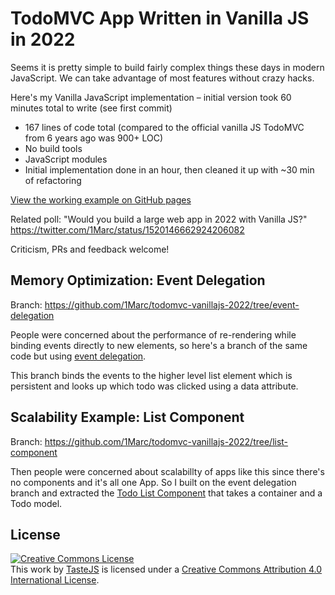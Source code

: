 # TodoMVC App Written in Vanilla JS in 2022

Seems it is pretty simple to build fairly complex things these days in modern JavaScript. We can take advantage of most features without crazy hacks. 

Here's my Vanilla JavaScript implementation – initial version took 60 minutes total to write (see first commit)

- 167 lines of code total (compared to the official vanilla JS TodoMVC from 6 years ago was 900+ LOC)
- No build tools
- JavaScript modules
- Initial implementation done in an hour, then cleaned it up with ~30 min of refactoring

[View the working example on GitHub pages](https://1marc.github.io/todomvc-vanillajs-2022/)

Related poll: "Would you build a large web app in 2022 with Vanilla JS?" https://twitter.com/1Marc/status/1520146662924206082

Criticism, PRs and feedback welcome!

## Memory Optimization: Event Delegation

Branch: https://github.com/1Marc/todomvc-vanillajs-2022/tree/event-delegation

People were concerned about the performance of re-rendering while binding events directly to new elements, so here's a branch of the same code but using [event delegation](https://github.com/1Marc/todomvc-vanillajs-2022/blob/event-delgation/js/app.js#L51-L78). 

This branch binds the events to the higher level list element which is persistent and looks up which todo was clicked using a data attribute.

## Scalability Example: List Component

Branch: https://github.com/1Marc/todomvc-vanillajs-2022/tree/list-component

Then people were concerned about scalabillty of apps like this since there's no components and it's all one App. So I built on the event delegation branch and extracted the [Todo List Component](https://github.com/1Marc/todomvc-vanillajs-2022/blob/list-component/js/todo_list.js) that takes a container and a Todo model.

## License

<a rel="license" href="http://creativecommons.org/licenses/by/4.0/deed.en_US"><img alt="Creative Commons License" style="border-width:0" src="http://i.creativecommons.org/l/by/4.0/80x15.png" /></a><br />This <span xmlns:dct="http://purl.org/dc/terms/" href="http://purl.org/dc/dcmitype/InteractiveResource" rel="dct:type">work</span> by <a xmlns:cc="http://creativecommons.org/ns#" href="http://sindresorhus.com" property="cc:attributionName" rel="cc:attributionURL">TasteJS</a> is licensed under a <a rel="license" href="http://creativecommons.org/licenses/by/4.0/deed.en_US">Creative Commons Attribution 4.0 International License</a>.

